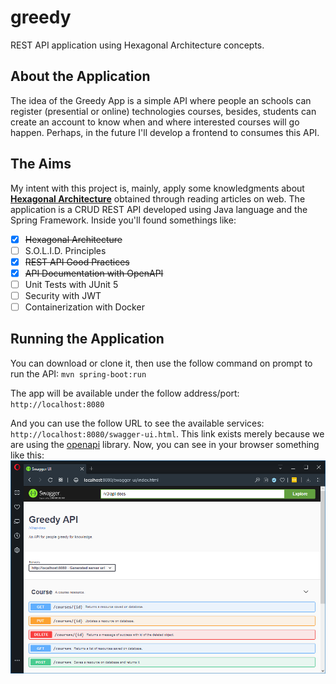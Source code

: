 # greedy
REST API application using Hexagonal Architecture concepts.

## About the Application
 The idea of the Greedy App is a simple API where people an schools can register (presential or online) technologies courses, besides, students can create an account to know when and where interested courses will go happen. 
 Perhaps, in the future I'll develop a frontend to consumes this API.  

## The Aims
 My intent with this project is, mainly, apply some knowledgments about [**Hexagonal Architecture**](https://softwarecampament.wordpress.com/portsadapters/) obtained through reading articles on web.
 The application is a CRUD REST API developed using Java language and the Spring Framework. Inside you'll found somethings like:

- [x] ~~Hexagonal Architecture~~
- [ ] S.O.L.I.D. Principles
- [x] ~~REST API Good Practices~~
- [x] ~~API Documentation with OpenAPI~~
- [ ] Unit Tests with JUnit 5
- [ ] Security with JWT
- [ ] Containerization with Docker

## Running the Application
You can download or clone it, then use the follow command on prompt to run the API:
`mvn spring-boot:run`

The app will be available under the follow address/port:
`http://localhost:8080`

And you can use the follow URL to see the available services:
`http://localhost:8080/swagger-ui.html`.
This link exists merely because we are using the [openapi](https://github.com/springdoc/springdoc-openapi) library.
Now, you can see in your browser something like this:
![swagger-ui](src/main/resources/docs/swagger.png)